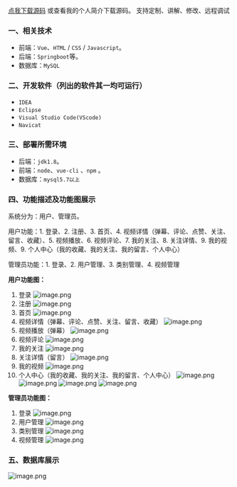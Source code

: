 [点我下载源码](https://www.oneprosol.com/detail/659af38edded4ace95dde743422f17cc) 
或查看我的个人简介下载源码。
支持定制、讲解、修改、远程调试

### 一、相关技术

- 前端：`Vue`、`HTML` / `CSS` / `Javascript`。
- 后端：`Springboot`等。
- 数据库：`MySQL`

### 二、开发软件（列出的软件其一均可运行）

- `IDEA`
- `Eclipse`
- `Visual Studio Code(VScode)`
- `Navicat`

### 三、部署所需环境

- 后端：`jdk1.8`。
- 前端：`node`、`vue-cli` 、`npm`  。
- 数据库：`mysql5.7以上`

### 四、功能描述及功能图展示

系统分为：用户、管理员。

用户功能：1. 登录、2. 注册、3. 首页、4. 视频详情（弹幕、评论、点赞、关注、留言、收藏）、5. 视频播放、6. 视频评论、7. 我的关注、8. 关注详情、9. 我的视频、9. 个人中心（我的收藏、我的关注、我的留言、个人中心）

管理员功能：1. 登录、2. 用户管理、3. 类别管理、4. 视频管理

**用户功能图：**

1. 登录
   ![image.png](https://pic.picprosol.com/user_upload/1ca4a16527164fbdbe5588f4023765f3/2024-12-09%2012:49:14_image.png)
2. 注册
   ![image.png](https://pic.picprosol.com/user_upload/1ca4a16527164fbdbe5588f4023765f3/2024-12-09%2012:49:18_image.png)
3. 首页
   ![image.png](https://pic.picprosol.com/user_upload/1ca4a16527164fbdbe5588f4023765f3/2024-12-09%2012:50:14_image.png)
4. 视频详情（弹幕、评论、点赞、关注、留言、收藏）
   ![image.png](https://pic.picprosol.com/user_upload/1ca4a16527164fbdbe5588f4023765f3/2024-12-09%2012:50:36_image.png)
5. 视频播放（弹幕）
   ![image.png](https://pic.picprosol.com/user_upload/1ca4a16527164fbdbe5588f4023765f3/2024-12-09%2012:52:47_image.png)
6. 视频评论
   ![image.png](https://pic.picprosol.com/user_upload/1ca4a16527164fbdbe5588f4023765f3/2024-12-09%2012:55:30_image.png)
7. 我的关注
   ![image.png](https://pic.picprosol.com/user_upload/1ca4a16527164fbdbe5588f4023765f3/2024-12-09%2012:56:01_image.png)
8. 关注详情（留言）
   ![image.png](https://pic.picprosol.com/user_upload/1ca4a16527164fbdbe5588f4023765f3/2024-12-09%2012:56:18_image.png)
9. 我的视频
   ![image.png](https://pic.picprosol.com/user_upload/1ca4a16527164fbdbe5588f4023765f3/2024-12-09%2012:57:47_image.png)
10. 个人中心（我的收藏、我的关注、我的留言、个人中心）
    ![image.png](https://pic.picprosol.com/user_upload/1ca4a16527164fbdbe5588f4023765f3/2024-12-09%2012:57:58_image.png)
    ![image.png](https://pic.picprosol.com/user_upload/1ca4a16527164fbdbe5588f4023765f3/2024-12-09%2012:58:06_image.png)
    ![image.png](https://pic.picprosol.com/user_upload/1ca4a16527164fbdbe5588f4023765f3/2024-12-09%2012:58:13_image.png)
    ![image.png](https://pic.picprosol.com/user_upload/1ca4a16527164fbdbe5588f4023765f3/2024-12-09%2012:58:23_image.png)

**管理员功能图：**

1. 登录
   ![image.png](https://pic.picprosol.com/user_upload/1ca4a16527164fbdbe5588f4023765f3/2024-12-09%2012:59:59_image.png)
2. 用户管理
   ![image.png](https://pic.picprosol.com/user_upload/1ca4a16527164fbdbe5588f4023765f3/2024-12-09%2013:00:05_image.png)
3. 类别管理
   ![image.png](https://pic.picprosol.com/user_upload/1ca4a16527164fbdbe5588f4023765f3/2024-12-09%2013:00:11_image.png)
4. 视频管理
   ![image.png](https://pic.picprosol.com/user_upload/1ca4a16527164fbdbe5588f4023765f3/2024-12-09%2013:00:16_image.png)

### 五、数据库展示

![image.png](https://pic.picprosol.com/user_upload/1ca4a16527164fbdbe5588f4023765f3/2024-12-09%2013:19:10_image.png)

